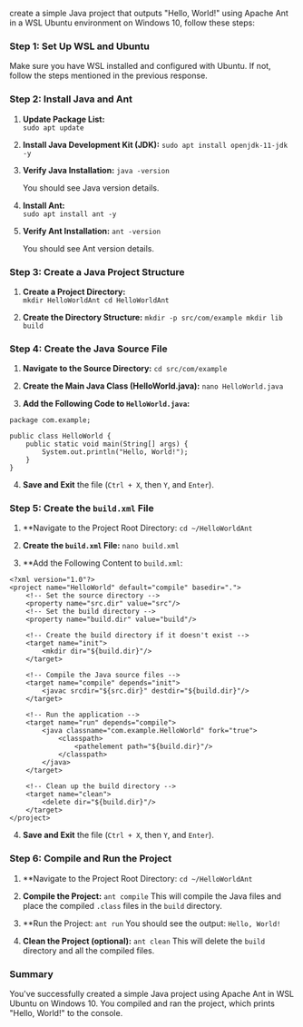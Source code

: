 create a simple Java project that outputs "Hello, World!" using Apache Ant in a WSL Ubuntu environment on Windows 10, follow these steps:
### Step 1: Set Up WSL and Ubuntu

Make sure you have WSL installed and configured with Ubuntu. If not, follow the steps mentioned in the previous response.

### Step 2: Install Java and Ant

1. **Update Package List:**    
    `sudo apt update`
    
2. **Install Java Development Kit (JDK):**
    `sudo apt install openjdk-11-jdk -y`
    
3. **Verify Java Installation:**
    `java -version`
    
    You should see Java version details.
4. **Install Ant:**    
    `sudo apt install ant -y`
    
5. **Verify Ant Installation:**
    `ant -version`
    
    You should see Ant version details.

### Step 3: Create a Java Project Structure

1. **Create a Project Directory:**    
    `mkdir HelloWorldAnt cd HelloWorldAnt`
    
2. **Create the Directory Structure:**
    `mkdir -p src/com/example mkdir lib build`
    

### Step 4: Create the Java Source File

1. **Navigate to the Source Directory:**
    `cd src/com/example`
    
2. **Create the Main Java Class (HelloWorld.java):**
    `nano HelloWorld.java`
    
3. **Add the Following Code to `HelloWorld.java`:**
```
package com.example;

public class HelloWorld {
    public static void main(String[] args) {
        System.out.println("Hello, World!");
    }
}

```
    
4. **Save and Exit** the file (`Ctrl + X`, then `Y`, and `Enter`).

### Step 5: Create the `build.xml` File

1. **Navigate to the Project Root Directory:
    `cd ~/HelloWorldAnt`
    
2. **Create the `build.xml` File:**
    `nano build.xml`
    
3. **Add the Following Content to `build.xml`:
```
<?xml version="1.0"?>
<project name="HelloWorld" default="compile" basedir=".">
    <!-- Set the source directory -->
    <property name="src.dir" value="src"/>
    <!-- Set the build directory -->
    <property name="build.dir" value="build"/>

    <!-- Create the build directory if it doesn't exist -->
    <target name="init">
        <mkdir dir="${build.dir}"/>
    </target>

    <!-- Compile the Java source files -->
    <target name="compile" depends="init">
        <javac srcdir="${src.dir}" destdir="${build.dir}"/>
    </target>

    <!-- Run the application -->
    <target name="run" depends="compile">
        <java classname="com.example.HelloWorld" fork="true">
            <classpath>
                <pathelement path="${build.dir}"/>
            </classpath>
        </java>
    </target>

    <!-- Clean up the build directory -->
    <target name="clean">
        <delete dir="${build.dir}"/>
    </target>
</project>
```
    
4. **Save and Exit** the file (`Ctrl + X`, then `Y`, and `Enter`).

### Step 6: Compile and Run the Project

1. **Navigate to the Project Root Directory:
    `cd ~/HelloWorldAnt`
    
2. **Compile the Project:**
    `ant compile`
    This will compile the Java files and place the compiled `.class` files in the `build` directory.
    
3. **Run the Project:
    `ant run`
    You should see the output:
    `Hello, World!`
    
4. **Clean the Project (optional):**
    `ant clean`
    This will delete the `build` directory and all the compiled files.
### Summary

You've successfully created a simple Java project using Apache Ant in WSL Ubuntu on Windows 10. You compiled and ran the project, which prints "Hello, World!" to the console.